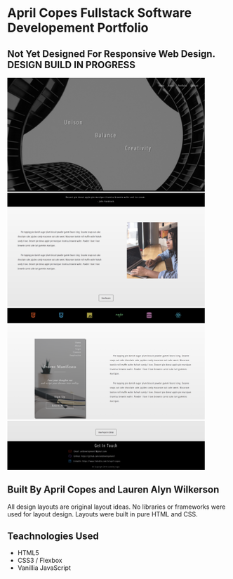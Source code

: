 # April Copes Fullstack Software Developement Portfolio
## Not Yet Designed For Responsive Web Design. DESIGN BUILD IN PROGRESS
<img src="readme/images/landingpic.png" width="450">
<img src="readme/images/aboutpic.png" width="450">
<img src="readme/images/portfoliopic.png" width="450">
<img src="readme/images/contactpic.png" width="450">

## Built By April Copes and Lauren Alyn Wilkerson
All design layouts are original layout ideas. No libraries or frameworks were used for layout design. Layouts were built in pure HTML and CSS.

## Teachnologies Used
- HTML5
- CSS3 / Flexbox
- Vanillia JavaScript

